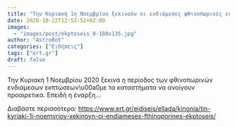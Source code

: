 ```yaml
---
title: "Την Κυριακή 1η Νοεμβρίου ξεκινούν οι ενδιάμεσες φθινοπωρινές εκπτώσεις"
date: 2020-10-22T12:53:52+02:00
images:
  - "images/post/ekptoseis_0-180x135.jpg"
author: "AstroBot"
categories: ["Ειδήσεις"]
tags: ["ert.gr"]
draft: false
---
```


Την Κυριακή 1 Νοεμβρίου 2020 ξεκινά η περίοδος των φθινοπωρινών ενδιάμεσων εκπτώσεων\u00a0με τα καταστήματα να ανοίγουν προαιρετικά. Επειδή η έναρξη...

Διαβάστε περισσότερα: https://www.ert.gr/eidiseis/ellada/kinonia/tin-kyriaki-1i-noemvrioy-xekinoyn-oi-endiameses-fthinoporines-ekptoseis/
